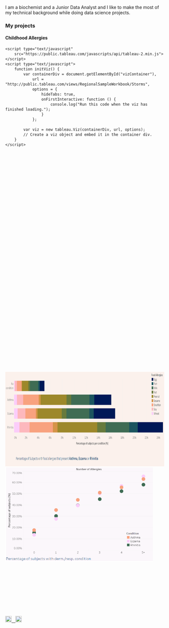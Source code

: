 I am a biochemist and a Junior Data Analyst and I like to make the most of my technical background while doing data science projects.
  

### My projects  

#### Childhood Allergies

<html>

<head>
    <title>Basic Embed</title>

    <script type="text/javascript"
	    src="https://public.tableau.com/javascripts/api/tableau-2.min.js"></script>
    <script type="text/javascript">
        function initViz() {
            var containerDiv = document.getElementById("vizContainer"),
                url = "http://public.tableau.com/views/RegionalSampleWorkbook/Storms",
                options = {
                    hideTabs: true,
                    onFirstInteractive: function () {
                        console.log("Run this code when the viz has finished loading.");
                    }
                };

            var viz = new tableau.Viz(containerDiv, url, options);
            // Create a viz object and embed it in the container div.
        }
    </script>
</head>

<body onload="initViz();">
    <div id="vizContainer" style="width:800px; height:700px;"></div>
</body>

</html>

<a href="https://github.com/joanafloresc/Childhood_allergies">
<img src="images/ca.PNG" height="300"/> <img src="images/cb.PNG" height="300"/> 
</a>
<p>&nbsp;</p> 
<p></p> 
<p>&nbsp;</p> 
<p></p>
<p>&nbsp;</p> 
<p></p>
<p>&nbsp;</p> 
<p></p>
<p>&nbsp;</p> 
<p></p>
<a href="https://www.linkedin.com/in/joanafloresc/">
  <img src="https://static-00.iconduck.com/assets.00/linkedin-icon-512x512-dhkaf9ri.png" height="20" width="20" />
  &nbsp;
</a>
<a href="https://github.com/joanafloresc)">
  <img src="https://cdn-icons-png.flaticon.com/512/25/25231.png" height="20" width="20" />
</a>
